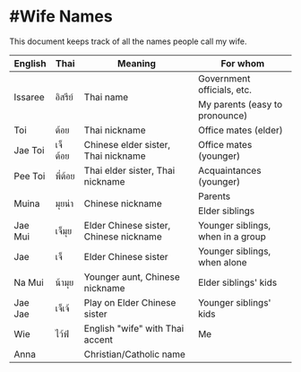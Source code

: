 #Wife Names
==========

This document keeps track of all the names people call my wife.

<table>
<thead>
<tr>
  <th>English</th>
  <th>Thai</th>
  <th>Meaning</th>
  <th>For whom</th>
</tr>
</thead>
<tbody>
<tr>
  <td rowspan="2">Issaree</td>
  <td rowspan="2">อิสรีย์</td>
  <td rowspan="2">Thai name</td>
  <td>Government officials, etc.</td>
</tr>
<tr>
  <td>My parents (easy to pronounce)</td>
</tr>
<tr>
  <td>Toi</td>
  <td>ต้อย</td>
  <td>Thai nickname</td>
  <td>Office mates (elder)</td>
</tr>
<tr>
  <td>Jae Toi</td>
  <td>เจ็ต้อย</td>
  <td>Chinese elder sister, Thai nickname</td>
  <td>Office mates (younger)</td>
</tr>
<tr>
  <td>Pee Toi</td>
  <td>พี่ต้อย</td>
  <td>Thai elder sister, Thai nickname</td>
  <td>Acquaintances (younger)</td>
</tr>
<tr>
  <td rowspan="2">Muina</td>
  <td rowspan="2">มุยน่า</td>
  <td rowspan="2">Chinese nickname</td>
  <td>Parents</td>
</tr>
<tr>
  <td>Elder siblings</td>
</tr>
<tr>
  <td>Jae Mui</td>
  <td>เจ็มุย</td>
  <td>Elder Chinese sister, Chinese nickname</td>
  <td>Younger siblings, when in a group</td>
</tr>
<tr>
  <td>Jae</td>
  <td>เจ็</td>
  <td>Elder Chinese sister</td>
  <td>Younger siblings, when alone</td>
</tr>
<tr>
  <td>Na Mui</td>
  <td>น้ามุย</td>
  <td>Younger aunt, Chinese nickname</td>
  <td>Elder siblings' kids</td>
</tr>
<tr>
  <td>Jae Jae</td>
  <td>เจ็เจ้</td>
  <td>Play on Elder Chinese sister</td>
  <td>Younger siblings' kids</td>
</tr>
<tr>
  <td>Wie</td>
  <td>ไว้ฟ์</td>
  <td>English "wife" with Thai accent</td>
  <td>Me</td>
</tr>
<tr>
  <td>Anna</td>
  <td></td>
  <td>Christian/Catholic name</td>
  <td></td>
</tr>

</tbody>
</table>